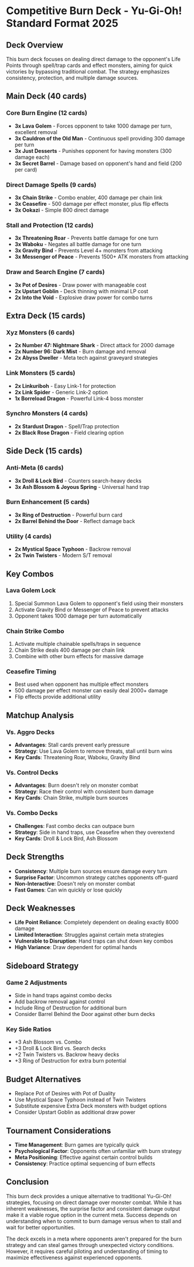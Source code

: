 # Competitive Burn Deck - Yu-Gi-Oh! Standard Format 2025

## Deck Overview
This burn deck focuses on dealing direct damage to the opponent's Life Points through spell/trap cards and effect monsters, aiming for quick victories by bypassing traditional combat. The strategy emphasizes consistency, protection, and multiple damage sources.

## Main Deck (40 cards)

### Core Burn Engine (12 cards)
- **3x Lava Golem** - Forces opponent to take 1000 damage per turn, excellent removal
- **3x Cauldron of the Old Man** - Continuous spell providing 300 damage per turn
- **3x Just Desserts** - Punishes opponent for having monsters (300 damage each)
- **3x Secret Barrel** - Damage based on opponent's hand and field (200 per card)

### Direct Damage Spells (9 cards)
- **3x Chain Strike** - Combo enabler, 400 damage per chain link
- **3x Ceasefire** - 500 damage per effect monster, plus flip effects
- **3x Ookazi** - Simple 800 direct damage

### Stall and Protection (12 cards)
- **3x Threatening Roar** - Prevents battle damage for one turn
- **3x Waboku** - Negates all battle damage for one turn
- **3x Gravity Bind** - Prevents Level 4+ monsters from attacking
- **3x Messenger of Peace** - Prevents 1500+ ATK monsters from attacking

### Draw and Search Engine (7 cards)
- **3x Pot of Desires** - Draw power with manageable cost
- **2x Upstart Goblin** - Deck thinning with minimal LP cost
- **2x Into the Void** - Explosive draw power for combo turns

## Extra Deck (15 cards)

### Xyz Monsters (6 cards)
- **2x Number 47: Nightmare Shark** - Direct attack for 2000 damage
- **2x Number 96: Dark Mist** - Burn damage and removal
- **2x Abyss Dweller** - Meta tech against graveyard strategies

### Link Monsters (5 cards)
- **2x Linkuriboh** - Easy Link-1 for protection
- **2x Link Spider** - Generic Link-2 option
- **1x Borreload Dragon** - Powerful Link-4 boss monster

### Synchro Monsters (4 cards)
- **2x Stardust Dragon** - Spell/Trap protection
- **2x Black Rose Dragon** - Field clearing option

## Side Deck (15 cards)

### Anti-Meta (6 cards)
- **3x Droll & Lock Bird** - Counters search-heavy decks
- **3x Ash Blossom & Joyous Spring** - Universal hand trap

### Burn Enhancement (5 cards)
- **3x Ring of Destruction** - Powerful burn card
- **2x Barrel Behind the Door** - Reflect damage back

### Utility (4 cards)
- **2x Mystical Space Typhoon** - Backrow removal
- **2x Twin Twisters** - Modern S/T removal

## Key Combos

### Lava Golem Lock
1. Special Summon Lava Golem to opponent's field using their monsters
2. Activate Gravity Bind or Messenger of Peace to prevent attacks
3. Opponent takes 1000 damage per turn automatically

### Chain Strike Combo
1. Activate multiple chainable spells/traps in sequence
2. Chain Strike deals 400 damage per chain link
3. Combine with other burn effects for massive damage

### Ceasefire Timing
- Best used when opponent has multiple effect monsters
- 500 damage per effect monster can easily deal 2000+ damage
- Flip effects provide additional utility

## Matchup Analysis

### Vs. Aggro Decks
- **Advantages**: Stall cards prevent early pressure
- **Strategy**: Use Lava Golem to remove threats, stall until burn wins
- **Key Cards**: Threatening Roar, Waboku, Gravity Bind

### Vs. Control Decks
- **Advantages**: Burn doesn't rely on monster combat
- **Strategy**: Race their control with consistent burn damage
- **Key Cards**: Chain Strike, multiple burn sources

### Vs. Combo Decks
- **Challenges**: Fast combo decks can outpace burn
- **Strategy**: Side in hand traps, use Ceasefire when they overextend
- **Key Cards**: Droll & Lock Bird, Ash Blossom

## Deck Strengths
- **Consistency**: Multiple burn sources ensure damage every turn
- **Surprise Factor**: Uncommon strategy catches opponents off-guard
- **Non-Interactive**: Doesn't rely on monster combat
- **Fast Games**: Can win quickly or lose quickly

## Deck Weaknesses
- **Life Point Reliance**: Completely dependent on dealing exactly 8000 damage
- **Limited Interaction**: Struggles against certain meta strategies
- **Vulnerable to Disruption**: Hand traps can shut down key combos
- **High Variance**: Draw dependent for optimal hands

## Sideboard Strategy

### Game 2 Adjustments
- Side in hand traps against combo decks
- Add backrow removal against control
- Include Ring of Destruction for additional burn
- Consider Barrel Behind the Door against other burn decks

### Key Side Ratios
- +3 Ash Blossom vs. Combo
- +3 Droll & Lock Bird vs. Search decks
- +2 Twin Twisters vs. Backrow heavy decks
- +3 Ring of Destruction for extra burn potential

## Budget Alternatives
- Replace Pot of Desires with Pot of Duality
- Use Mystical Space Typhoon instead of Twin Twisters
- Substitute expensive Extra Deck monsters with budget options
- Consider Upstart Goblin as additional draw power

## Tournament Considerations
- **Time Management**: Burn games are typically quick
- **Psychological Factor**: Opponents often unfamiliar with burn strategy
- **Meta Positioning**: Effective against certain control builds
- **Consistency**: Practice optimal sequencing of burn effects

## Conclusion
This burn deck provides a unique alternative to traditional Yu-Gi-Oh! strategies, focusing on direct damage over monster combat. While it has inherent weaknesses, the surprise factor and consistent damage output make it a viable rogue option in the current meta. Success depends on understanding when to commit to burn damage versus when to stall and wait for better opportunities.

The deck excels in a meta where opponents aren't prepared for the burn strategy and can steal games through unexpected victory conditions. However, it requires careful piloting and understanding of timing to maximize effectiveness against experienced opponents.
